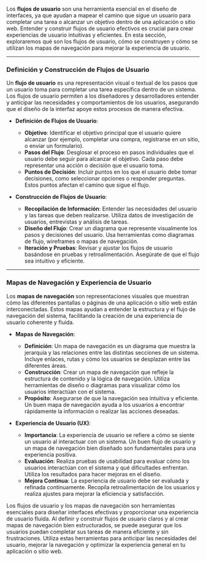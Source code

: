 Los **flujos de usuario** son una herramienta esencial en el diseño de interfaces, ya que ayudan a mapear el camino que sigue un usuario para completar una tarea o alcanzar un objetivo dentro de una aplicación o sitio web. Entender y construir flujos de usuario efectivos es crucial para crear experiencias de usuario intuitivas y eficientes. En esta sección, exploraremos qué son los flujos de usuario, cómo se construyen y cómo se utilizan los mapas de navegación para mejorar la experiencia de usuario.

---

### Definición y Construcción de Flujos de Usuario

Un **flujo de usuario** es una representación visual o textual de los pasos que un usuario toma para completar una tarea específica dentro de un sistema. Los flujos de usuario permiten a los diseñadores y desarrolladores entender y anticipar las necesidades y comportamientos de los usuarios, asegurando que el diseño de la interfaz apoye estos procesos de manera efectiva.

- **Definición de Flujos de Usuario**:
  - **Objetivo**: Identificar el objetivo principal que el usuario quiere alcanzar (por ejemplo, completar una compra, registrarse en un sitio, o enviar un formulario).
  - **Pasos del Flujo**: Desglosar el proceso en pasos individuales que el usuario debe seguir para alcanzar el objetivo. Cada paso debe representar una acción o decisión que el usuario toma.
  - **Puntos de Decisión**: Incluir puntos en los que el usuario debe tomar decisiones, como seleccionar opciones o responder preguntas. Estos puntos afectan el camino que sigue el flujo.

- **Construcción de Flujos de Usuario**:
  - **Recopilación de Información**: Entender las necesidades del usuario y las tareas que deben realizarse. Utiliza datos de investigación de usuarios, entrevistas y análisis de tareas.
  - **Diseño del Flujo**: Crear un diagrama que represente visualmente los pasos y decisiones del usuario. Usa herramientas como diagramas de flujo, wireframes o mapas de navegación.
  - **Iteración y Pruebas**: Revisar y ajustar los flujos de usuario basándose en pruebas y retroalimentación. Asegúrate de que el flujo sea intuitivo y eficiente.

---

### Mapas de Navegación y Experiencia de Usuario

Los **mapas de navegación** son representaciones visuales que muestran cómo las diferentes pantallas o páginas de una aplicación o sitio web están interconectadas. Estos mapas ayudan a entender la estructura y el flujo de navegación del sistema, facilitando la creación de una experiencia de usuario coherente y fluida.

- **Mapas de Navegación**:
  - **Definición**: Un mapa de navegación es un diagrama que muestra la jerarquía y las relaciones entre las distintas secciones de un sistema. Incluye enlaces, rutas y cómo los usuarios se desplazan entre las diferentes áreas.
  - **Construcción**: Crear un mapa de navegación que refleje la estructura de contenido y la lógica de navegación. Utiliza herramientas de diseño o diagramas para visualizar cómo los usuarios interactúan con el sistema.
  - **Propósito**: Asegurarse de que la navegación sea intuitiva y eficiente. Un buen mapa de navegación ayuda a los usuarios a encontrar rápidamente la información o realizar las acciones deseadas.

- **Experiencia de Usuario (UX)**:
  - **Importancia**: La experiencia de usuario se refiere a cómo se siente un usuario al interactuar con un sistema. Un buen flujo de usuario y un mapa de navegación bien diseñado son fundamentales para una experiencia positiva.
  - **Evaluación**: Realiza pruebas de usabilidad para evaluar cómo los usuarios interactúan con el sistema y qué dificultades enfrentan. Utiliza los resultados para hacer mejoras en el diseño.
  - **Mejora Continua**: La experiencia de usuario debe ser evaluada y refinada continuamente. Recopila retroalimentación de los usuarios y realiza ajustes para mejorar la eficiencia y satisfacción.

Los flujos de usuario y los mapas de navegación son herramientas esenciales para diseñar interfaces efectivas y proporcionar una experiencia de usuario fluida. Al definir y construir flujos de usuario claros y al crear mapas de navegación bien estructurados, se puede asegurar que los usuarios puedan completar sus tareas de manera eficiente y sin frustraciones. Utiliza estas herramientas para anticipar las necesidades del usuario, mejorar la navegación y optimizar la experiencia general en tu aplicación o sitio web.
